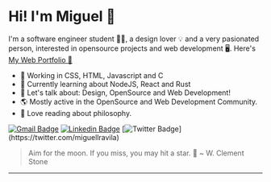 # Hi! I'm Miguel 👋

I'm a software engineer student 👨‍💻, a design lover 💡 and a very pasionated person, interested in opensource projects and web development 
🖥️. Here's [My Web Portfolio 💙](http://miguelravila.me) 

- 🚀 Working in CSS, HTML, Javascript and C 
- 🌱 Currently learning about NodeJS, React and Rust
- 💭 Let's talk about: Design, OpenSource and Web Development!
- 🌎 Mostly active in the OpenSource and Web Development Community.
- 📖 Love reading about philosophy.

[![Gmail Badge](https://img.shields.io/badge/-miguellravila@gmail.com-c14438?style=for-the-badge&logo=Gmail&logoColor=white&link=mailto:miguellravila@gmail.com)](mailto:miguellravila@gmail.com ) [![Linkedin Badge](https://img.shields.io/badge/-miguellravila-blue?style=for-the-badge&logo=Linkedin&logoColor=white&link=https://www.linkedin.com/in/MiguelRAvila/)](https://www.linkedin.com/in/miguellravila/) [![Twitter Badge](https://img.shields.io/badge/-@miguellravila-1ca0f1?style=for-the-badge&labelColor=1ca0f1&logo=twitter&logoColor=white&link=https://twitter.com/_miguelrravila_)](https://twitter.com/miguellravila) 

> Aim for the moon. If you miss, you may hit a star. 🌟
>   ~ W. Clement Stone
---

